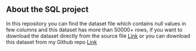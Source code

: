 ## About the SQL project
In this repository you can find the dataset file which contains null values in few columns and this dataset has more than 50000+ rows, if you want to download the dataset directly from the source file <a href = "https://archive.ics.uci.edu/dataset/352/online%2Bretail"> Link</a> or you can download this dataset from my Github repo <a href = "https://github.com/vishwa-47/Sales-analysis-/blob/main/data_cleaning.ipynb](https://github.com/vishwa-47/Online_retail_sales_analysis_usingSQL/blob/main/Online%20Retail.xlsx"> Link </a>

